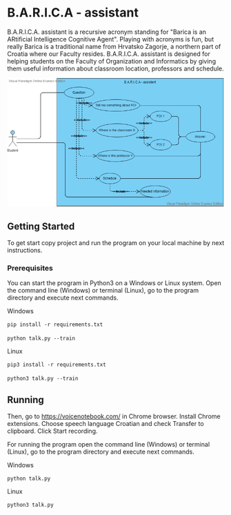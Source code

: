 # B.A.R.I.C.A - assistant

B.A.R.I.C.A. assistant is a recursive acronym standing for "Barica is an ARtificial Intelligence Cognitive Agent". Playing with acronyms is fun, but really Barica is a traditional name from Hrvatsko Zagorje, a northern part of Croatia where our Faculty resides. B.A.R.I.C.A. assistant is designed for helping students on the Faculty of Organization and Informatics by giving them useful information about classroom location, professors and schedule. 

![Use case diagram for B.A.R.I.C.A. assistant](images/use_cese_eng.png)

## Getting Started

To get start copy project and run the program on your local machine by next instructions.

### Prerequisites

You can start the program in Python3 on a Windows or Linux system. Open the command line (Windows) or terminal (Linux), go to the program directory and execute next commands.

Windows
```
pip install -r requirements.txt

python talk.py --train

```

Linux
```
pip3 install -r requirements.txt

python3 talk.py --train

```

## Running

Then, go to https://voicenotebook.com/ in Chrome browser. Install Chrome extensions. Choose speech language Croatian and check Transfer to clipboard. Click Start recording.

For running the program open the command line (Windows) or terminal (Linux), go to the program directory and execute next commands.

Windows
```
python talk.py

```

Linux
```
python3 talk.py

```
